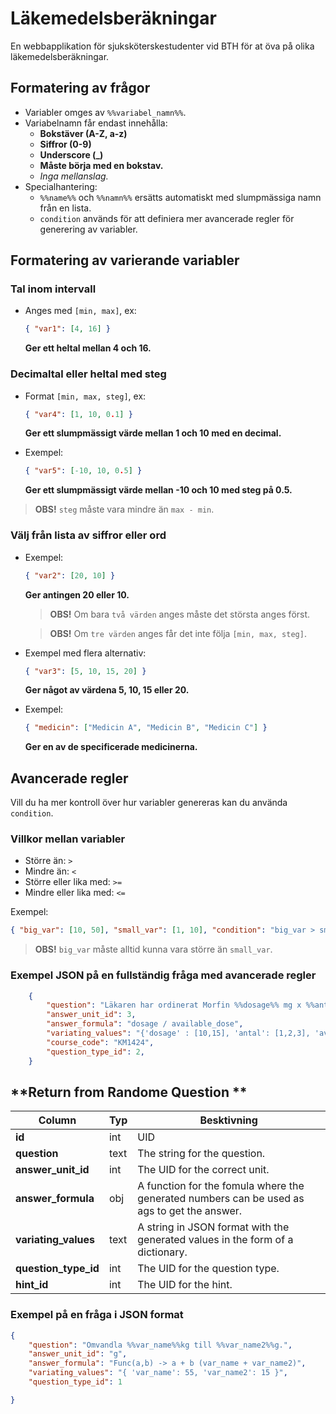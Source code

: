 # **Läkemedelsberäkningar**

En webbapplikation för sjuksköterskestudenter vid BTH för at öva på olika läkemedelsberäkningar.

## **Formatering av frågor**

- Variabler omges av `%%variabel_namn%%`.
- Variabelnamn får endast innehålla:
  - **Bokstäver (A-Z, a-z)**
  - **Siffror (0-9)**
  - **Underscore (_)**
  - **Måste börja med en bokstav.**
  - *Inga mellanslag.*
- Specialhantering:
  - `%%name%%` och `%%namn%%` ersätts automatiskt med slumpmässiga namn från en lista.
  - `condition` används för att definiera mer avancerade regler för generering av variabler.

## **Formatering av varierande variabler**

### **Tal inom intervall**

- Anges med `[min, max]`, ex:

  ```json
  { "var1": [4, 16] }
  ```

  **Ger ett heltal mellan 4 och 16.**

### **Decimaltal eller heltal med steg**

- Format `[min, max, steg]`, ex:

  ```json
  { "var4": [1, 10, 0.1] }
  ```

  **Ger ett slumpmässigt värde mellan 1 och 10 med en decimal.**

- Exempel:

  ```json
  { "var5": [-10, 10, 0.5] }
  ```

  **Ger ett slumpmässigt värde mellan -10 och 10 med steg på 0.5.**

> **OBS!** `steg` måste vara mindre än `max - min`.

### **Välj från lista av siffror eller ord**

- Exempel:

  ```json
  { "var2": [20, 10] }
  ```

  **Ger antingen 20 eller 10.**
  
  > **OBS!** Om bara `två värden` anges måste det största anges först.
  
  > **OBS!** Om `tre värden` anges får det inte följa `[min, max, steg]`.

- Exempel med flera alternativ:

  ```json
  { "var3": [5, 10, 15, 20] }
  ```

  **Ger något av värdena 5, 10, 15 eller 20.**

- Exempel:

  ```json
  { "medicin": ["Medicin A", "Medicin B", "Medicin C"] }
  ```

  **Ger en av de specificerade medicinerna.**

## **Avancerade regler**

Vill du ha mer kontroll över hur variabler genereras kan du använda `condition`.

### **Villkor mellan variabler**

- Större än: `>`
- Mindre än: `<`
- Större eller lika med: `>=`
- Mindre eller lika med: `<=`

Exempel:

```json
{ "big_var": [10, 50], "small_var": [1, 10], "condition": "big_var > small_var" }
```

  > **OBS!** `big_var` måste alltid kunna vara större än `small_var`.


### **Exempel JSON på en fullständig fråga med avancerade regler**

```json
    {
        "question": "Läkaren har ordinerat Morfin %%dosage%% mg x %%antal%% subcutant. Tillgängligt: Morfin %%available_dose%% mg/ml. Hur många ml motsvarar en enkeldos?",
        "answer_unit_id": 3,
        "answer_formula": "dosage / available_dose",
        "variating_values": "{'dosage' : [10,15], 'antal': [1,2,3], 'available_dose': [10], 'condition': 'dosage > 'avalible_dose'}",
        "course_code": "KM1424",
        "question_type_id": 2,
    }
```


## **Return from Randome Question **

| Column               | Typ  | Besktivning                                                                          |
|----------------------|------|--------------------------------------------------------------------------------------|
| **id** | int | UID |
| **question** | text | The string for the question. |
| **answer_unit_id** | int | The UID for the correct unit.|
| **answer_formula** | obj | A function for the fomula where the generated numbers can be used as ags to get the answer. |
| **variating_values** | text | A string in JSON format with the generated values in the form of a dictionary. |
| **question_type_id** | int | The UID for the question type. |
| **hint_id** | int | The UID for the hint. |

### **Exempel på en fråga i JSON format**

```json
{
    "question": "Omvandla %%var_name%%kg till %%var_name2%%g.",
    "answer_unit_id": "g",
    "answer_formula": "Func(a,b) -> a + b (var_name + var_name2)",
    "variating_values": "{ 'var_name': 55, 'var_name2': 15 }",
    "question_type_id": 1

}
```